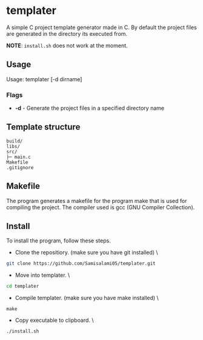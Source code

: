# templater
A simple C project template generator made in C. By default the project files are generated in the directory its executed from.

**NOTE**: `install.sh` does not work at the moment.

## Usage

Usage: templater [-d dirname]

### Flags

* **-d** - Generate the project files in a specified directory name

## Template structure

```
build/
libs/
src/
├─ main.c
Makefile
.gitignore
```

## Makefile

The program generates a makefile for the program make that is used for compiling the project. The compiler used is gcc (GNU Compiler Collection).

## Install

To install the program, follow these steps.

* Clone the repositiory. (make sure you have git installed) \
```bash
git clone https://github.com/Samisalami05/templater.git
```
* Move into templater. \
```bash
cd templater
```
* Compile templater. (make sure you have make installed) \
```
make
```

* Copy executable to clipboard. \
```
./install.sh
```

